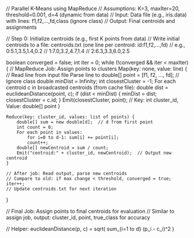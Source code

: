 // Parallel K-Means using MapReduce
// Assumptions: K=3, maxIter=20, threshold=0.001, d=4 (dynamic from data)
// Input: Data file (e.g., iris.data) with lines: f1,f2,...,fd,class (ignore class)
// Output: Final centroids and assignments

// Step 0: Initialize centroids (e.g., first K points from data)
// Write initial centroids to a file: centroids.txt (one line per centroid: id:f1,f2,...,fd)
// e.g., 0:5.1,3.5,1.4,0.2
// 1:7.0,3.2,4.7,1.4
// 2:6.3,3.3,6.0,2.5

boolean converged = false;
int iter = 0;
while (!converged && iter < maxIter) {
    // MapReduce Job: Assign points to clusters
    Map(key: none, value: line) {  // Read line from input file
        Parse line to double[] point = [f1, f2, ..., fd];  // Ignore class
        double minDist = Infinity;
        int closestCluster = -1;
        For each centroid c in broadcasted centroids (from cache file):
            double dist = euclideanDistance(point, c);
            if (dist < minDist) {
                minDist = dist;
                closestCluster = c.id;
            }
        Emit(closestCluster, point);  // Key: int cluster_id, Value: double[] point
    }

    Reduce(key: cluster_id, values: list of points) {
        double[] sum = new double[d];  // d from first point
        int count = 0;
        For each point in values:
            for i=0 to d-1: sum[i] += point[i];
            count++;
        double[] newCentroid = sum / count;
        Emit("centroid:" + cluster_id, newCentroid);  // Output new centroid
    }

    // After job: Read output, parse new centroids
    // Compare to old: if max change < threshold, converged = true;
    iter++;
    // Update centroids.txt for next iteration
}

// Final Job: Assign points to final centroids for evaluation
// Similar to assign job, output: cluster_id, point, true_class for accuracy

// Helper: euclideanDistance(p, c) = sqrt( sum_{i=1 to d} (p_i - c_i)^2 )
